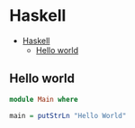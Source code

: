 # Haskell

<!--ts-->
   * [Haskell](hasekll.md#haskell)
      * [Hello world](hasekll.md#hello-world)

<!-- Added by: runner, at: Wed Mar 31 10:56:20 UTC 2021 -->

<!--te-->

## Hello world
```haskell
module Main where

main = putStrLn "Hello World"
```
